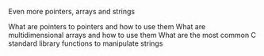 Even more pointers, arrays and strings


What are pointers to pointers and how to use them
What are multidimensional arrays and how to use them
What are the most common C standard library functions to manipulate strings
